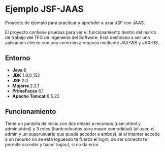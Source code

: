 # Ejemplo JSF-JAAS

Proyecto de ejemplo para practicar y aprender a usar JSF con JAAS.

El proyecto contiene pruebas para ver el funcionamiento dentro del marco de trabajo del TFG de Ingeniería del Software. Está destinado a ser una aplicación cliente con una conexión a negocio mediante JAX-WS y JAX-RS.

## Entorno

 - **Java** 8
 - **JDK** 1.8.0_152
 - **JSF** 2.0
 - **Mojarra** 2.2.1
 - **PrimeFaces** 6.1
 - **Apache Tomcat** 8.5.23
 
 
 ## Funcionamiento
 
 Tiene un pantalla de inicio con dos enlaes a recursos (user.xhtml y admin.xhtml) y 3 roles (hardcodeados para mayor comodidad) (el user, el admin y un superusuario que puede acceder a ambos), si al intentar accede a un recurso no se está logueado te fuerza el login, de ser correcto te permite acceder y hacer logout, si no da error.
